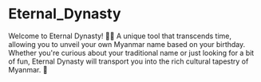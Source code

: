 # Eternal_Dynasty
Welcome to Eternal Dynasty! 🏯✨ A unique tool that transcends time, allowing you to unveil your own Myanmar name based on your birthday. Whether you're curious about your traditional name or just looking for a bit of fun, Eternal Dynasty will transport you into the rich cultural tapestry of Myanmar. 🌸
